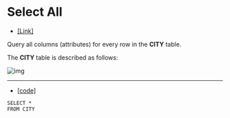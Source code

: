 # Select All

* [[Link]](https://www.hackerrank.com/challenges/select-all-sql/problem)

Query all columns (attributes) for every row in the **CITY** table.

The **CITY** table is described as follows:

![img](https://s3.amazonaws.com/hr-challenge-images/8137/1449729804-f21d187d0f-CITY.jpg)

---

* [[code]](./20210416-03.sql)

```mysql
SELECT *
FROM CITY
```

